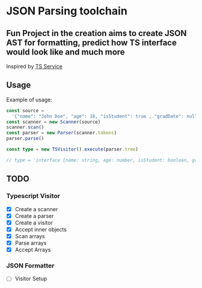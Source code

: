 # JSON Parsing toolchain

## Fun Project in the creation aims to create JSON AST for formatting, predict how TS interface would look like and much more

Inspired by [TS Service](https://github.com/unlight/typescript-service)

## Usage

Example of usage:

```ts
const source =
  '{"name": "John Doe", "age": 16, "isStudent": true , "gradDate": null}'
const scanner = new Scanner(source)
scanner.scan()
const parser = new Parser(scanner.tokens)
parser.parse()

const type = new TSVisitor().execute(parser.tree)

// type = 'interface {name: string, age: number, isStudent: boolean, gradDate: null}'
```

## TODO

### Typescript Visitor

- [x] Create a scanner
- [x] Create a parser
- [x] Create a visitor
- [x] Accept inner objects
- [x] Scan arrays
- [x] Parse arrays
- [x] Accept Arrays

### JSON Formatter

- [ ] Visitor Setup
